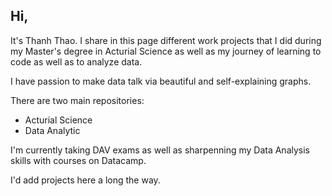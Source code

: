 ## Hi,

It's Thanh Thao. I share in this page different work projects that I did during my Master's degree in Acturial Science as well as my journey of learning to code as well as to analyze data.

I have passion to make data talk via beautiful and self-explaining graphs.

There are two main repositories:

-  Acturial Science
-  Data Analytic

I'm currently taking DAV exams as well as sharpenning my Data Analysis skills with courses on Datacamp. 

I'd add projects here a long the way.




<!--
**thaopham29/thaopham29** is a ✨ _special_ ✨ repository because its `README.md` (this file) appears on your GitHub profile.

Here are some ideas to get you started:

- 🔭 I’m currently working on ...
- 🌱 I’m currently learning ...
- 👯 I’m looking to collaborate on ...
- 🤔 I’m looking for help with ...
- 💬 Ask me about ...
- 📫 How to reach me: ...
- 😄 Pronouns: ...
- ⚡ Fun fact: ...
-->
